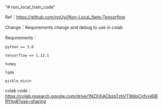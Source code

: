"# non_local_train_code" 

Ref：https://github.com/nnUyi/Non-Local_Nets-Tensorflow

Change：Requirements change and debug to use in colab

Requirements：

    python == 3.6

    tensorflow == 1.13.1

    numpy

    tqdm

    pickle_mixin
    
colab code：
    https://colab.research.google.com/drive/1NZXXiACbzqTzhVTWdoCnfvxj6IBRYho8?usp=sharing
